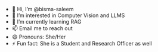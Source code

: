 - 👋 Hi, I’m @bisma-saleem
- 👀 I’m interested in Computer Vision and LLMS
- 🌱 I’m currently learning RAG
- 📫 Email me to reach out 
- 😄 Pronouns: She/Her
- ⚡ Fun fact: She is a Student and Research Officer as well

<!---
bisma-saleem/bisma-saleem is a ✨ special ✨ repository because its `README.md` (this file) appears on your GitHub profile.
You can click the Preview link to take a look at your changes.
--->
